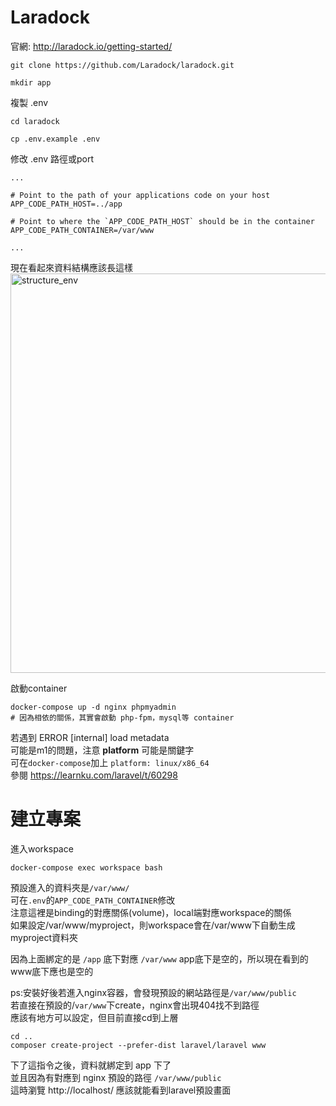 # Laradock
官網: http://laradock.io/getting-started/

```
git clone https://github.com/Laradock/laradock.git

mkdir app
```

複製 .env
```
cd laradock

cp .env.example .env
```

修改 .env 路徑或port
```
...

# Point to the path of your applications code on your host
APP_CODE_PATH_HOST=../app

# Point to where the `APP_CODE_PATH_HOST` should be in the container
APP_CODE_PATH_CONTAINER=/var/www

...
```
現在看起來資料結構應該長這樣  
<img width="639" alt="structure_env" src="https://user-images.githubusercontent.com/24542187/150494467-3f18fa27-b586-408f-ac5e-e658fff73bcc.png">


啟動container
```
docker-compose up -d nginx phpmyadmin
# 因為相依的關係，其實會啟動 php-fpm，mysql等 container
```

若遇到
ERROR [internal] load metadata  
可能是m1的問題，注意 **platform** 可能是關鍵字  
可在`docker-compose`加上 `platform: linux/x86_64`  
參閱 https://learnku.com/laravel/t/60298  


# 建立專案
進入workspace  
```
docker-compose exec workspace bash
```
預設進入的資料夾是`/var/www/`  
可在`.env`的`APP_CODE_PATH_CONTAINER`修改  
注意這裡是binding的對應關係(volume)，local端對應workspace的關係  
如果設定/var/www/myproject，則workspace會在/var/www下自動生成myproject資料夾

因為上面綁定的是 `/app` 底下對應 `/var/www`
app底下是空的，所以現在看到的www底下應也是空的

ps:安裝好後若進入nginx容器，會發現預設的網站路徑是`/var/www/public`  
若直接在預設的/`var/www`下create，nginx會出現404找不到路徑  
應該有地方可以設定，但目前直接cd到上層

```
cd ..
composer create-project --prefer-dist laravel/laravel www
```

下了這指令之後，資料就綁定到 app 下了  
並且因為有對應到 nginx 預設的路徑 `/var/www/public`  
這時瀏覽 http://localhost/ 應該就能看到laravel預設畫面

